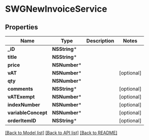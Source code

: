 # SWGNewInvoiceService

## Properties
Name | Type | Description | Notes
------------ | ------------- | ------------- | -------------
**_iD** | **NSString*** |  | 
**title** | **NSString*** |  | 
**price** | **NSNumber*** |  | 
**vAT** | **NSNumber*** |  | [optional] 
**qty** | **NSNumber*** |  | 
**comments** | **NSString*** |  | [optional] 
**vATExempt** | **NSNumber*** |  | [optional] 
**indexNumber** | **NSNumber*** |  | [optional] 
**variableConcept** | **NSNumber*** |  | [optional] 
**orderItemID** | **NSString*** |  | [optional] 

[[Back to Model list]](../README.md#documentation-for-models) [[Back to API list]](../README.md#documentation-for-api-endpoints) [[Back to README]](../README.md)


